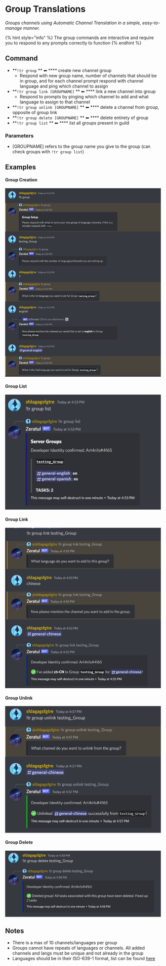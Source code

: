 # Group Translations

_Groups channels using Automatic Channel Translation in a simple, easy-to-manage manner._

{% hint style="info" %}
The group commands are interactive and require you to respond to any prompts correctly to function
{% endhint %}

## Command

* **`!tr group` ** ⬅ **** create new channel group
  * Respond with new group name, number of channels that should be in group, and for each channel prompt respond with channel language and ping which channel to assign
* **`!tr group link [GROUPNAME]` ** ⬅ **** link a new channel into group
  * Respond to prompts by pinging which channel to add and what language to assign to that channel
* **`!tr group unlink [GROUPNAME]` ** ⬅ **** delete a channel from group, opposite of group link
* **`!tr group delete [GROUPNAME]` ** ⬅ **** delete entirety of group
* **`!tr group list` ** ⬅ **** list all groups present in guild

### Parameters

* \[GROUPNAME] refers to the group name you give to the group (can check groups with `!tr group list`)

## Examples



#### Group Creation

![Creating a group connects all the channels you assign to it interchangeably](<../../.gitbook/assets/image (10).png>)

#### Group List

![Lists all groups in server](<../../.gitbook/assets/image (2).png>)

#### Group Link

![Linking a channel links in the channel to all channels in the group](<../../.gitbook/assets/image (13).png>)

#### Group Unlink

![Unlinking a channel does the opposite of linking a channel](<../../.gitbook/assets/image (11).png>)

#### Group Delete

![Deletes all tasks associated with group](<../../.gitbook/assets/image (14).png>)

## Notes

* There is a max of 10 channels/languages per group
* Groups cannot have repeats of languages or channels. All added channels and langs must be unique and not already in the group
* Languages should be in their ISO-639-1 format, list can be found [here](https://cloud.google.com/translate/docs/languages)
